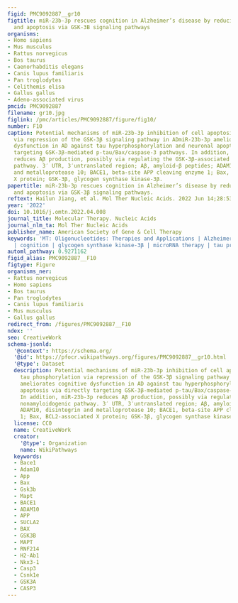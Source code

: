 ```yaml
---
figid: PMC9092887__gr10
figtitle: miR-23b-3p rescues cognition in Alzheimer’s disease by reducing tau phosphorylation
  and apoptosis via GSK-3B signaling pathways
organisms:
- Homo sapiens
- Mus musculus
- Rattus norvegicus
- Bos taurus
- Caenorhabditis elegans
- Canis lupus familiaris
- Pan troglodytes
- Celithemis elisa
- Gallus gallus
- Adeno-associated virus
pmcid: PMC9092887
filename: gr10.jpg
figlink: /pmc/articles/PMC9092887/figure/fig10/
number: F10
caption: Potential mechanisms of miR-23b-3p inhibition of cell apoptosis and tau phosphorylation
  via repression of the GSK-3β signaling pathway in ADmiR-23b-3p ameliorates cognitive
  dysfunction in AD against tau hyperphosphorylation and neuronal apoptosis via directly
  targeting GSK-3β-mediated p-tau/Bax/caspase-3 pathways. In addition, miR-23b-3p
  reduces Aβ production, possibly via regulating the GSK-3β-associated nonamyloidogenic
  pathway. 3′ UTR, 3′untranslated region; Aβ, amyloid-β peptides; ADAM10, disintegrin
  and metalloprotease 10; BACE1, beta-site APP cleaving enzyme 1; Bax, BCL2-associated
  X protein; GSK-3β, glycogen synthase kinase-3β.
papertitle: miR-23b-3p rescues cognition in Alzheimer’s disease by reducing tau phosphorylation
  and apoptosis via GSK-3β signaling pathways.
reftext: Hailun Jiang, et al. Mol Ther Nucleic Acids. 2022 Jun 14;28:539-557.
year: '2022'
doi: 10.1016/j.omtn.2022.04.008
journal_title: Molecular Therapy. Nucleic Acids
journal_nlm_ta: Mol Ther Nucleic Acids
publisher_name: American Society of Gene & Cell Therapy
keywords: 'MT: Oligonucleotides: Therapies and Applications | Alzheimer’s disease
  | cognition | glycogen synthase kinase-3β | microRNA therapy | tau protein'
automl_pathway: 0.9271162
figid_alias: PMC9092887__F10
figtype: Figure
organisms_ner:
- Rattus norvegicus
- Homo sapiens
- Bos taurus
- Pan troglodytes
- Canis lupus familiaris
- Mus musculus
- Gallus gallus
redirect_from: /figures/PMC9092887__F10
ndex: ''
seo: CreativeWork
schema-jsonld:
  '@context': https://schema.org/
  '@id': https://pfocr.wikipathways.org/figures/PMC9092887__gr10.html
  '@type': Dataset
  description: Potential mechanisms of miR-23b-3p inhibition of cell apoptosis and
    tau phosphorylation via repression of the GSK-3β signaling pathway in ADmiR-23b-3p
    ameliorates cognitive dysfunction in AD against tau hyperphosphorylation and neuronal
    apoptosis via directly targeting GSK-3β-mediated p-tau/Bax/caspase-3 pathways.
    In addition, miR-23b-3p reduces Aβ production, possibly via regulating the GSK-3β-associated
    nonamyloidogenic pathway. 3′ UTR, 3′untranslated region; Aβ, amyloid-β peptides;
    ADAM10, disintegrin and metalloprotease 10; BACE1, beta-site APP cleaving enzyme
    1; Bax, BCL2-associated X protein; GSK-3β, glycogen synthase kinase-3β.
  license: CC0
  name: CreativeWork
  creator:
    '@type': Organization
    name: WikiPathways
  keywords:
  - Bace1
  - Adam10
  - App
  - Bax
  - Gsk3b
  - Mapt
  - BACE1
  - ADAM10
  - APP
  - SUCLA2
  - BAX
  - GSK3B
  - MAPT
  - RNF214
  - H2-Ab1
  - Nkx3-1
  - Casp3
  - Csnk1e
  - GSK3A
  - CASP3
---
```

